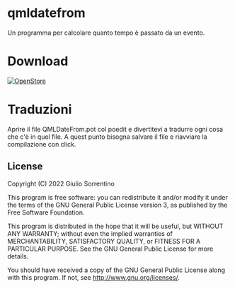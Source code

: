 # qmldatefrom

Un programma per calcolare quanto tempo è passato da un evento.

# Download
[![OpenStore](https://open-store.io/badges/it.png)](https://open-store.io/app/qmldatefrom)

# Traduzioni

Aprire il file QMLDateFrom.pot col poedit e divertitevi a tradurre ogni cosa che c'è in quel file.
A quest punto bisogna salvare il file e riavviare la compilazione con click.

## License

Copyright (C) 2022  Giulio Sorrentino

This program is free software: you can redistribute it and/or modify it under the terms of the GNU General Public License version 3, as published
by the Free Software Foundation.

This program is distributed in the hope that it will be useful, but WITHOUT ANY WARRANTY; without even the implied warranties of MERCHANTABILITY, SATISFACTORY QUALITY, or FITNESS FOR A PARTICULAR PURPOSE.  See the GNU General Public License for more details.

You should have received a copy of the GNU General Public License along with this program.  If not, see <http://www.gnu.org/licenses/>.
